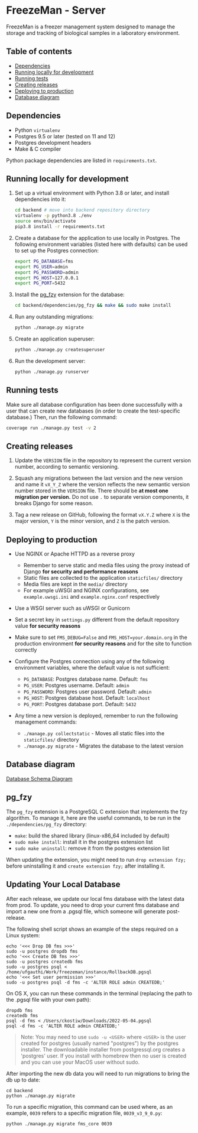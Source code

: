 # FreezeMan - Server

FreezeMan is a freezer management system designed to manage the storage and 
tracking of biological samples in a laboratory environment.

## Table of contents

  * [Dependencies](#dependencies)
  * [Running locally for development](#running-locally-for-development)
  * [Running tests](#running-tests)
  * [Creating releases](#creating-releases)
  * [Deploying to production](#deploying-to-production)
  * [Database diagram](#database-diagram)

## Dependencies

  * Python `virtualenv`
  * Postgres 9.5 or later (tested on 11 and 12)
  * Postgres development headers
  * Make & C compiler
  
Python package dependencies are listed in `requirements.txt`.
  
## Running locally for development

  1. Set up a virtual environment with Python 3.8 or later, and install 
     dependencies into it:
     
     ```bash
     cd backend # move into backend repository directory
     virtualenv -p python3.8 ./env
     source env/bin/activate
     pip3.8 install -r requirements.txt
     ```
     
  2. Create a database for the application to use locally in Postgres. The
     following environment variables (listed here with defaults) can be used
     to set up the Postgres connection:
     
     ```bash
     export PG_DATABASE=fms
     export PG_USER=admin
     export PG_PASSWORD=admin
     export PG_HOST=127.0.0.1
     export PG_PORT=5432
     ```
     
  3. Install the [pg_fzy](#pg_fzy) extension for the database:
  
     ```bash
     cd backend/dependencies/pg_fzy && make && sudo make install
     ```
    
  4. Run any outstanding migrations:
  
     ```bash
     python ./manage.py migrate
     ```
    
  5. Create an application superuser:
  
     ```bash
     python ./manage.py createsuperuser
     ```
    
  6. Run the development server:
  
     ```bash
     python ./manage.py runserver
     ```
     
## Running tests

Make sure all database configuration has been done successfully with a user
that can create new databases (in order to create the test-specific database.)
Then, run the following command:

```bash
coverage run ./manage.py test -v 2
```

## Creating releases

  1. Update the `VERSION` file in the repository to represent the current
     version number, according to semantic versioning.
     
  2. Squash any migrations between the last version and the new version and
     name it `vX_Y_Z` where the version reflects the new semantic version
     number stored in the `VERSION` file. There should be **at most one
     migration per version.** Do not use `.` to separate version components,
     it breaks Django for some reason.
     
  3. Tag a new release on GitHub, following the format `vX.Y.Z` where `X` is
     the major version, `Y` is the minor version, and `Z` is the patch version.

## Deploying to production

  * Use NGINX or Apache HTTPD as a reverse proxy
    * Remember to serve static and media files using the proxy instead of
      Django **for security and performance reasons**
    * Static files are collected to the application `staticfiles/` directory
    * Media files are kept in the `media/` directory
    * For example uWSGI and NGINX configurations, see `example.uwsgi.ini` and
      `example.nginx.conf` respectively
  
  * Use a WSGI server such as uWSGI or Gunicorn
  
  * Set a secret key in `settings.py` different from the default repository
    value **for security reasons**
  
  * Make sure to set `FMS_DEBUG=False` and `FMS_HOST=your.domain.org` in the
    production environment **for security reasons** and for the site to 
    function correctly
    
  * Configure the Postgres connection using any of the following environment
    variables, where the default value is not sufficient:
    
    * `PG_DATABASE`: Postgres database name. Default: `fms`
    * `PG_USER`: Postgres username. Default: `admin`
    * `PG_PASSWORD`: Postgres user password. Default: `admin`
    * `PG_HOST`: Postgres database host. Default: `localhost`
    * `PG_PORT`: Postgres database port. Default: `5432`
    
  * Any time a new version is deployed, remember to run the following
    management commands:
    
    * `./manage.py collectstatic` - Moves all static files into the
      `staticfiles/` directory
    * `./manage.py migrate` - Migrates the database to the latest version
    

## Database diagram

[Database Schema Diagram](https://dbdiagram.io/d/62d987650d66c74655253281)


## pg_fzy

The `pg_fzy` extension is a PostgreSQL C extension that implements the fzy
algorithm. To manage it, here are the useful commands, to be run in the
`./dependencies/pg_fzy` directory:

 - `make`: build the shared library (linux-x86_64 included by default)
 - `sudo make install`: install it in the postgres extension list
 - `sudo make uninstall`: remove it from the postgres extension list

When updating the extension, you might need to run `drop extension fzy;` before uninstalling it and
`create extension fzy;` after installing it.

## Updating Your Local Database

After each release, we update our local fms database with the latest data from prod.
To update, you need to drop your current fms database and import a new one from a .pgsql
file, which someone will generate post-release.

The following shell script shows an example of the steps required on a Linux system:

```
echo '<<< Drop DB fms >>>'
sudo -u postgres dropdb fms
echo '<<< Create DB fms >>>'
sudo -u postgres createdb fms
sudo -u postgres psql < /home/ufgauthi/Work/freezeman/instance/RollbackDB.pgsql
echo '<<< Set user permission >>>'
sudo -u postgres psql -d fms -c 'ALTER ROLE admin CREATEDB;'
```

On OS X, you can run these commands in the terminal (replacing the path to the .pgsql file with your own path):
```
dropdb fms
createdb fms
psql -d fms < /Users/ckostiw/Downloads/2022-05-04.pgsql 
psql -d fms -c 'ALTER ROLE admin CREATEDB;'
```
> Note: You may need to use `sudo -u <USER>` where `<USER>` is the user created
for postgres (usually named "postgres") by the postgres installer. The downloadable
installer from postgressql.org creates a 'postgres' user. If you install with
homebrew then no user is created and you can use your MacOS user without sudo.

After importing the new db data you will need to run migrations to bring the db
up to date:
```
cd backend
python ./manage.py migrate
```

To run a specific migration, this command can be used where, as an example, `0039` refers to
a specific migration file, `0039_v3_9_0.py`:
```
python ./manage.py migrate fms_core 0039
```

